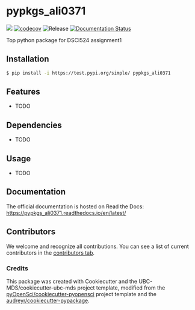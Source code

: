 # pypkgs_ali0371 

![](https://github.com/AnitaLi-0371/pypkgs_ali0371/workflows/build/badge.svg) [![codecov](https://codecov.io/gh/AnitaLi-0371/pypkgs_ali0371/branch/main/graph/badge.svg)](https://codecov.io/gh/AnitaLi-0371/pypkgs_ali0371) ![Release](https://github.com/AnitaLi-0371/pypkgs_ali0371/workflows/Release/badge.svg) [![Documentation Status](https://readthedocs.org/projects/pypkgs_ali0371/badge/?version=latest)](https://pypkgs_ali0371.readthedocs.io/en/latest/?badge=latest)

Top python package for DSCI524 assignment1

## Installation

```bash
$ pip install -i https://test.pypi.org/simple/ pypkgs_ali0371
```

## Features

- TODO

## Dependencies

- TODO

## Usage

- TODO

## Documentation

The official documentation is hosted on Read the Docs: https://pypkgs_ali0371.readthedocs.io/en/latest/

## Contributors

We welcome and recognize all contributions. You can see a list of current contributors in the [contributors tab](https://github.com/AnitaLi-0371/pypkgs_ali0371/graphs/contributors).

### Credits

This package was created with Cookiecutter and the UBC-MDS/cookiecutter-ubc-mds project template, modified from the [pyOpenSci/cookiecutter-pyopensci](https://github.com/pyOpenSci/cookiecutter-pyopensci) project template and the [audreyr/cookiecutter-pypackage](https://github.com/audreyr/cookiecutter-pypackage).
